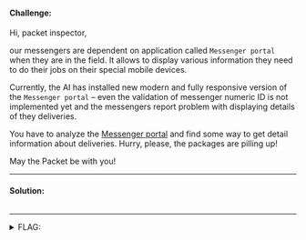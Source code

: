 #### Challenge:

Hi, packet inspector,

our messengers are dependent on application called `Messenger portal` when they are in the field. It allows to display various information they need to do their jobs on their special mobile devices.

Currently, the AI has installed new modern and fully responsive version of the `Messenger portal` &ndash; even the validation of messenger numeric ID is not implemented yet and the messengers report problem with displaying details of they deliveries.

You have to analyze the [Messenger portal](http://messenger-portal.mysterious-delivery.thecatch.cz) and find some way to get detail information about deliveries. Hurry, please, the packages are pilling up!

May the Packet be with you!

---

#### Solution:

```bash
```

---

<details><summary>FLAG:</summary>

```
FLAG{CjJn-3bH6-xT9z-1wEE}
```

</details>
<br/>
